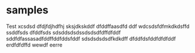 # samples
Test
xcsdsd
dfdjfdjhdfhj
sksjdkskddf
dfddffaasdfd
ddf
wdcsdsfdfmkdkdsffd
ssddfsds
dfddfsds
sdsddsdsdssdsdsdfdffdfddf
sddfdfassasadfddffddfddsfddf
sdsdsdsdsdfkdkdff
dfddfdsfddfdfdfddf
erdfdfdffd
wewdf
eerre
